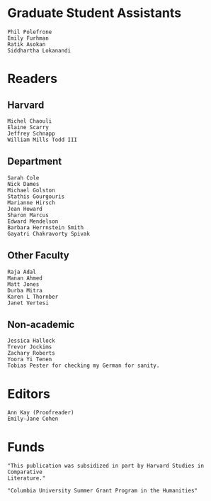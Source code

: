 # Graduate Student Assistants

    Phil Polefrone
    Emily Furhman
    Ratik Asokan
    Siddhartha Lokanandi

# Readers

## Harvard

    Michel Chaouli
    Elaine Scarry
    Jeffrey Schnapp
    William Mills Todd III

## Department

    Sarah Cole
    Nick Dames
    Michael Golston
    Stathis Gourgouris
    Marianne Hirsch
    Jean Howard
    Sharon Marcus
    Edward Mendelson
    Barbara Herrnstein Smith
    Gayatri Chakravorty Spivak

## Other Faculty

    Raja Adal
    Manan Ahmed
    Matt Jones
    Durba Mitra
    Karen L Thornber
    Janet Vertesi

## Non-academic

    Jessica Hallock
    Trevor Jockims
    Zachary Roberts
    Yoora Yi Tenen
    Tobias Pester for checking my German for sanity.

# Editors

    Ann Kay (Proofreader)
    Emily-Jane Cohen

# Funds

    "This publication was subsidized in part by Harvard Studies in Comparative
    Literature."

    "Columbia University Summer Grant Program in the Humanities"
